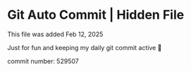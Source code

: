 # Git Auto Commit | Hidden File

This file was added Feb 12, 2025

Just for fun and keeping my daily git commit active 🤪

commit number: 529507

